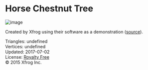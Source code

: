 # Horse Chestnut Tree

![image](https://casual-effects.com/g3d/data10/research/model/horseChestnut/icon.png)

Created by Xfrog using their software as a demonstration ([source](http://www.turbosquid.com/FullPreview/Index.cfm/ID/284561)).


Triangles: undefined\
Vertices: undefined\
Updated: 2017-07-02\
License: [Royalty Free](https://blog.turbosquid.com/royalty-free-license/)\
© 2015 Xfrog Inc.
